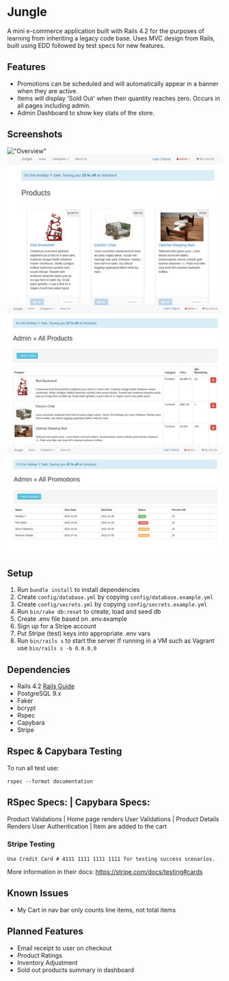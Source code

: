 # Jungle

A mini e-commerce application built with Rails 4.2 for the purposes of learning from inheriting a legacy code base.  Uses MVC design from Rails, built using EDD followed by test specs for new features.

## Features
- Promotions can be scheduled and will automatically appear in a banner when they are active.
- Items will display 'Sold Out' when their quantity reaches zero. Occurs in all pages including admin.
- Admin Dashboard to show key stats of the store.


## Screenshots
!["Overview"](https://raw.githubusercontent.com/CharlesP8412/jungle/master/docs/overview.gif)
!["Home Page"](https://raw.githubusercontent.com/CharlesP8412/jungle/master/docs/home_page.png)
!["Admin Products"](https://raw.githubusercontent.com/CharlesP8412/jungle/master/docs/admin_products.png)
!["Promotions"](https://raw.githubusercontent.com/CharlesP8412/jungle/master/docs/promotions_page.png)



## Setup

1. Run `bundle install` to install dependencies
2. Create `config/database.yml` by copying `config/database.example.yml`
3. Create `config/secrets.yml` by copying `config/secrets.example.yml`
4. Run `bin/rake db:reset` to create, load and seed db
5. Create .env file based on .env.example
6. Sign up for a Stripe account
7. Put Stripe (test) keys into appropriate .env vars
8. Run `bin/rails s` to start the server
If running in a VM such as Vagrant use `bin/rails s -b 0.0.0.0`


## Dependencies

* Rails 4.2 [Rails Guide](http://guides.rubyonrails.org/v4.2/)
* PostgreSQL 9.x
* Faker
* bcrypt
* Rspec
* Capybara
* Stripe


## Rspec & Capybara Testing
To run all test use: 
```
rspec --format documentation
```

RSpec Specs: | Capybara Specs:
-----------------------------------
Product Validations   |  Home page renders
User Validations      |  Product Details Renders
User Authentication   |  Item are added to the cart

### Stripe Testing
```
Use Credit Card # 4111 1111 1111 1111 for testing success scenarios.

```
More information in their docs: <https://stripe.com/docs/testing#cards>

## Known Issues
- My Cart in nav bar only counts line items, not total items

## Planned Features
- Email receipt to user on checkout
- Product Ratings
- Inventory Adjustment
- Sold out products summary in dashboard
